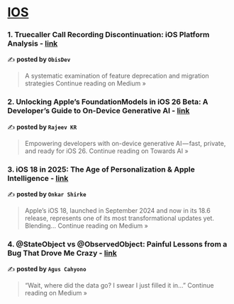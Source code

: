 
<h1><a href=https://medium.com/tag/ios/recommended target="_blank" rel="noopener noreferrer">IOS</a></h1>
<h3>1. Truecaller Call Recording Discontinuation: iOS Platform Analysis - <a href="https://medium.com/@ObisDev/truecaller-call-recording-discontinuation-ios-platform-analysis-f3b4096ddab9?source=rss------ios-5" target="_blank" rel="noopener noreferrer">link</a></h3>

✍️ **posted by `ObisDev`**

<blockquote>A systematic examination of feature deprecation and migration strategies
Continue reading on Medium »</blockquote>

<h3>2. Unlocking Apple’s FoundationModels in iOS 26 Beta: A Developer’s Guide to On-Device Generative AI - <a href="https://pub.towardsai.net/unlocking-apples-foundationmodels-in-ios-26-beta-a-developer-s-guide-to-on-device-generative-ai-ec2ab32f5a56?source=rss------ios-5" target="_blank" rel="noopener noreferrer">link</a></h3>

✍️ **posted by `Rajeev KR`**

<blockquote>Empowering developers with on-device generative AI — fast, private, and ready for iOS 26.
Continue reading on Towards AI »</blockquote>

<h3>3.  iOS 18 in 2025: The Age of Personalization & Apple Intelligence  - <a href="https://devxplore.medium.com/ios-18-in-2025-the-age-of-personalization-apple-intelligence-3a38c0112c3b?source=rss------ios-5" target="_blank" rel="noopener noreferrer">link</a></h3>

✍️ **posted by `Onkar Shirke`**

<blockquote>Apple’s iOS 18, launched in September 2024 and now in its 18.6 release, represents one of its most transformational updates yet. Blending…
Continue reading on Medium »</blockquote>

<h3>4. @StateObject vs @ObservedObject: Painful Lessons from a Bug That Drove Me Crazy - <a href="https://medium.com/@aguscahyono/stateobject-vs-observedobject-painful-lessons-from-a-bug-that-drove-me-crazy-41fca0a2eda2?source=rss------ios-5" target="_blank" rel="noopener noreferrer">link</a></h3>

✍️ **posted by `Agus Cahyono`**

<blockquote>“Wait, where did the data go? I swear I just filled it in…”
Continue reading on Medium »</blockquote>

